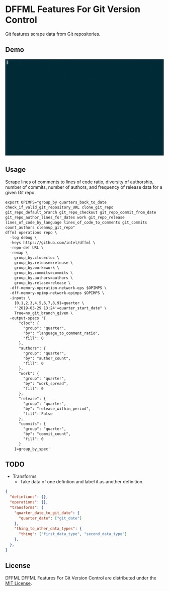 # DFFML Features For Git Version Control

Git features scrape data from Git repositories.

## Demo

![Demo](https://github.com/intel/dffml/raw/master/docs/images/commits_demo.gif)

## Usage

Scrape lines of comments to lines of code ratio, diversity of authorship, number
of commits, number of authors, and frequency of release data for a given Git
repo.

```console
export OPIMPS="group_by quarters_back_to_date check_if_valid_git_repository_URL clone_git_repo git_repo_default_branch git_repo_checkout git_repo_commit_from_date git_repo_author_lines_for_dates work git_repo_release lines_of_code_by_language lines_of_code_to_comments git_commits count_authors cleanup_git_repo"
dffml operations repo \
  -log debug \
  -keys https://github.com/intel/dffml \
  -repo-def URL \
  -remap \
    group_by.cloc=cloc \
    group_by.release=release \
    group_by.work=work \
    group_by.commits=commits \
    group_by.authors=authors \
    group_by.relase=release \
  -dff-memory-operation-network-ops $OPIMPS \
  -dff-memory-opimp-network-opimps $OPIMPS \
  -inputs \
    {0,1,2,3,4,5,6,7,8,9}=quarter \
    "'2019-03-29 13:24'=quarter_start_date" \
    True=no_git_branch_given \
  -output-specs '{
      "cloc": {
        "group": "quarter",
        "by": "language_to_comment_ratio",
        "fill": 0
      },
      "authors": {
        "group": "quarter",
        "by": "author_count",
        "fill": 0
      },
      "work": {
        "group": "quarter",
        "by": "work_spread",
        "fill": 0
      },
      "release": {
        "group": "quarter",
        "by": "release_within_period",
        "fill": False
      },
      "commits": {
        "group": "quarter",
        "by": "commit_count",
        "fill": 0
      }
    }=group_by_spec'
```

## TODO

- Transforms
  - Take data of one defintion and label it as another definition.
```json
{
  "defintions": {},
  "operations": {},
  "transforms": {
    "quarter_date_to_git_date": {
      "quarter_date": ["git_date"]
    },
    "thing_to_other_data_types": {
      "thing": ["first_data_type", "second_data_type"]
    },
  },
}
```

## License

DFFML DFFML Features For Git Version Control are distributed under the
[MIT License](LICENSE).
